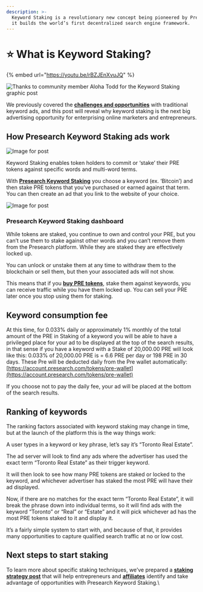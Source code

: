 ```yaml
---
description: >-
  Keyword Staking is a revolutionary new concept being pioneered by Presearch as
  it builds the world’s first decentralized search engine framework.
---
```


# ⭐ What is Keyword Staking?

{% embed url="https://youtu.be/rBZJEnXvuJQ" %}



![Thanks to community member Aloha Todd for the Keyword Staking graphic post](https://miro.medium.com/max/3600/1\*LXFD2CMkSxjFgtVxuVLvOw.png)

&#x20;We previously covered the [**challenges and opportunities**](https://medium.com/@presearch/keyword-advertising-a-100-billion-dollar-opportunity-380739dc422f) with traditional keyword ads, and this post will reveal why keyword staking is the next big advertising opportunity for enterprising online marketers and entrepreneurs.

## **How Presearch Keyword Staking ads work** <a href="#id-8f2d" id="id-8f2d"></a>

![Image for post](https://miro.medium.com/max/4000/1\*KQvJhLFWAtmyr1wwKC0\_EQ.png)

&#x20;Keyword Staking enables token holders to commit or ‘stake’ their PRE tokens against specific words and multi-word terms.

With [**Presearch Keyword Staking**](https://keywords.presearch.com/dashboard) you choose a keyword (ex. ‘Bitcoin’) and then stake PRE tokens that you’ve purchased or earned against that term. You can then create an ad that you link to the website of your choice.

![Image for post](https://miro.medium.com/max/6720/1\*qH3J9efW8y4Ho7008AxqiQ.png)

### Presearch Keyword Staking dashboard

&#x20;While tokens are staked, you continue to own and control your PRE, but you can’t use them to stake against other words and you can’t remove them from the Presearch platform. While they are staked they are effectively locked up.

You can unlock or unstake them at any time to withdraw them to the blockchain or sell them, but then your associated ads will not show.

This means that if you [**buy PRE tokens**](https://marketplace.presearch.org/), stake them against keywords, you can receive traffic while you have them locked up. You can sell your PRE later once you stop using them for staking.

## Keyword consumption fee <a href="#b7a3" id="b7a3"></a>

&#x20;At this time, for 0.033% daily or approximately 1% monthly of the total amount of the PRE in Staking of a keyword you will be able to have a privileged place for your ad to be displayed at the top of the search results, in that sense if you have a keyword with a Stake of 20,000.00 PRE will look like this: 0.033% of 20,000.00 PRE is = 6.6 PRE per day or 198 PRE in 30 days. These Pre will be deducted daily from the Pre wallet automatically: [https://account.presearch.com/tokens/pre-wallet](https://account.presearch.com/tokens/pre-wallet)

If you choose not to pay the daily fee, your ad will be placed at the bottom of the search results.

## **Ranking of keywords** <a href="#b7a3" id="b7a3"></a>

&#x20;The ranking factors associated with keyword staking may change in time, but at the launch of the platform this is the way things work:

A user types in a keyword or key phrase, let’s say it’s “Toronto Real Estate”.

The ad server will look to find any ads where the advertiser has used the exact term “Toronto Real Estate” as their trigger keyword.

It will then look to see how many PRE tokens are staked or locked to the keyword, and whichever advertiser has staked the most PRE will have their ad displayed.

Now, if there are no matches for the exact term “Toronto Real Estate”, it will break the phrase down into individual terms, so it will find ads with the keyword “Toronto” or “Real” or “Estate” and it will pick whichever ad has the most PRE tokens staked to it and display it.

It’s a fairly simple system to start with, and because of that, it provides many opportunities to capture qualified search traffic at no or low cost.

## Next steps to start staking <a href="#id-9757" id="id-9757"></a>

&#x20;To learn more about specific staking techniques, we’ve prepared a [**staking strategy post**](https://medium.com/@presearch/your-staking-strategy-242aca2f6e8d) that will help entrepreneurs and [**affiliates**](https://medium.com/@presearch/the-presearch-affiliate-opportunity-7a20d18b6b1c) identify and take advantage of opportunities with Presearch Keyword Staking.\
